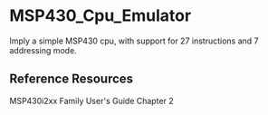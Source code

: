 # MSP430_Cpu_Emulator

  Imply a simple MSP430 cpu, with support for 27 instructions and 7 addressing mode.
  
## Reference Resources
  
  MSP430i2xx Family User's Guide  Chapter 2
